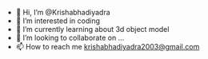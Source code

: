 - 👋 Hi, I’m @Krishabhadiyadra
- 👀 I’m interested in coding
- 🌱 I’m currently learning about 3d object model
- 💞️ I’m looking to collaborate on ...
- 📫 How to reach me krishabhadiyadra2003@gmail.com 

<!---
Krishabhadiyadra/Krishabhadiyadra is a ✨ special ✨ repository because its `README.md` (this file) appears on your GitHub profile.
You can click the Preview link to take a look at your changes.
--->
